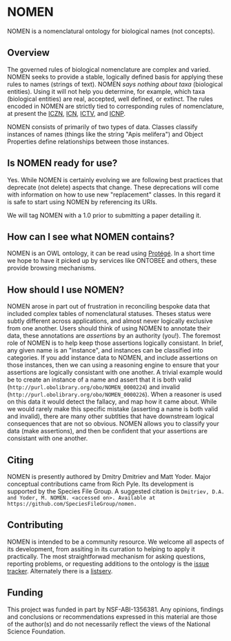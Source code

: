 NOMEN
=====

NOMEN is a nomenclatural ontology for biological names (not concepts).  

Overview
--------

The governed rules of biological nomenclature are complex and varied.  NOMEN seeks to provide a stable, logically defined basis for applying these rules to names (strings of text). NOMEN _says nothing about taxa_ (biological entities). Using it will not help you determine, for example, which taxa (biological entities) are real, accepted, well defined, or extinct. The rules encoded in NOMEN are strictly tied to corresponding rules of nomenclature, at present the [ICZN][1], [ICN][2], [ICTV][6], and [ICNP][7].  

NOMEN consists of primarily of two types of data.  Classes classify instances of names (things like the string "Apis melifera") and Object Properties define relationships between those instances.


Is NOMEN ready for use?
-----------------------

Yes. While NOMEN is certainly evolving we are following best practices that deprecate (not delete) aspects that change.  These deprecations will come with information on how to use new "replacement" classes. In this regard it is safe to start using NOMEN by referencing its URIs.

We will tag NOMEN with a 1.0 prior to submitting a paper detailing it.  


How can I see what NOMEN contains?
----------------------------------

NOMEN is an OWL ontology, it can be read using [Protégé][4]. In a short time we hope to have it picked up by services like ONTOBEE and others, these provide browsing mechanisms.


How should I use NOMEN?
-----------------------

NOMEN arose in part out of frustration in reconciling bespoke data that included complex tables of nomenclatural statuses.  Theses status were subtly different across applications, and almost never logically exclusive from one another.  Users should think of using NOMEN to annotate their data, these annotations are _assertions_ by an authority (you!).  The foremost role of NOMEN is to help keep those assertions logically consistant.  In brief, any given name is an "instance", and instances can be classified into categories. If you add instance data to NOMEN, and include assertions on those instances, then we can using a reasoning engine to ensure that your assertions are logically consistant with one another.  A trivial example would be to create an instance of a name and assert that it is both valid (`http://purl.obolibrary.org/obo/NOMEN_0000224`)  and invalid (`http://purl.obolibrary.org/obo/NOMEN_0000226`). When a reasoner is used on this data it would detect the fallacy, and map how it came about. While we would rarely make this specific mistake (asserting a name is both valid and invalid), there are many other subtlties that have downstream logical consequences that are not so obvious.  NOMEN allows you to classify your data (make assertions), and then be confident that your assertions are consistant with one another.

Citing
------

NOMEN is presently authored by Dmitry Dmitriev and Matt Yoder. Major conceptual contributions came from Rich Pyle. Its development is supported by the Species File Group. A suggested citation is `Dmitriev, D.A. and Yoder, M. NOMEN. <accessed on>. Available at https://github.com/SpeciesFileGroup/nomen.`

Contributing
------------

NOMEN is intended to be a community resource.  We welcome all aspects of its development, from assiting in its curration to helping to apply it practically.  The most straightforwad mechanism for asking questions, reporting problems, or requesting additions to the ontology is the [issue tracker][3].  Alternately there is a [listserv][5].  

Funding
-------

This project was funded in part by NSF-ABI-1356381.  Any opinions, findings and conclusions or recommendations expressed in this material are those of the author(s) and do not necessarily reflect the views of the National Science Foundation. 


[1]: http://iczn.org/
[2]: http://www.iapt-taxon.org/nomen/main.php
[3]: https://github.com/SpeciesFileGroup/nomen/issues  
[4]: http://protege.stanford.edu/
[5]: https://groups.google.com/forum/#!forum/nomen-discuss
[6]: https://talk.ictvonline.org/
[7]: http://www.the-icsp.org/

